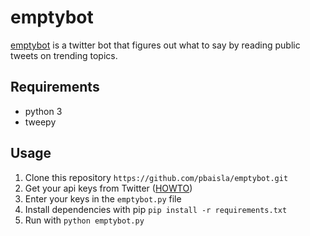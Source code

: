 # emptybot

[emptybot](https://twitter.com/markovtweetbot) is a twitter bot that figures out what to say by reading public tweets on trending topics.

## Requirements
* python 3
* tweepy

## Usage

1. Clone this repository
`https://github.com/pbaisla/emptybot.git`
2. Get your api keys from Twitter ([HOWTO](http://www.74by2.com/2014/06/easily-get-twitter-api-key-api-secret-access-token-access-secret-pictures/))
3. Enter your keys in the `emptybot.py` file
5. Install dependencies with pip
`pip install -r requirements.txt`
5. Run with
`python emptybot.py`
